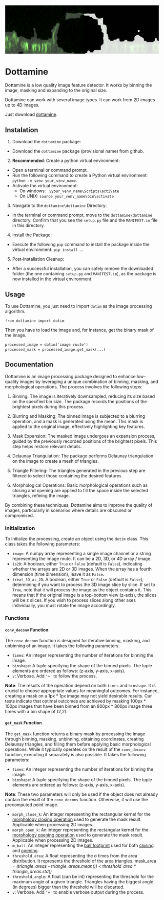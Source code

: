![top-image](comparison.png)

# Dottamine

Dottamine is a low quality image feature detector. It works by binning the image, masking and expanding to the original size.

Dottamine can work with several image types. It can work from 2D images up to 4D images.

Just download [dottamine](https://minhaskamal.github.io/DownGit/#/home?url=https://github.com/P8UXaE/dottamine).


## Instalation

1. Download the `dottamine` package:
- Download the `dottamine` package (provisional name) from github.

2. **Recommended**: Create a python virtual environment:
- Open a terminal or command prompt.
- Run the following command to create a Python virtual environment: `python -m venv your_venv_name`. 
- Activate the virtual environment:
    - On windows: `.\your_venv_name\Scripts\activate`
    - On UNIX: `source your_venv_name\bin\activate`

3. Navigate to the `dottamine\dottamine` Directory:
- In the terminal or command prompt, move to the `dottamine\dottamine` directory. Confirm that you see the `setup.py` file and the `MANIFEST.in` file in this directory.

4. Install the Package:
- Execute the following `pip` command to install the package inside the virtual environment: `pip install .`.

5. Post-Installation Cleanup:
- After a successful installation, you can safely remove the downloaded folder (the one containing `setup.py` and `MANIFEST.in`), as the package is now installed in the virtual environment.


## Usage


To use Dottamine, you just need to import ```dotim``` as the image processing algorithm.

```
from dottamine import dotim
```

Then you have to load the image and, for instance, get the binary mask of the image.

```
processed_image = dotim('image route')
processed_mask = processed_image.get_mask(...)
```


## Documentation

Dottamine is an image processing package designed to enhance low-quality images by leveraging a unique combination of binning, masking, and morphological operations. The process involves the following steps:

1. Binning: The image is iteratively downsampled, reducing its size based on the specified bin size. The package records the positions of the brightest pixels during this process.

2. Blurring and Masking: The binned image is subjected to a blurring operation, and a mask is generated using the mean. This mask is applied to the original image, effectively highlighting key features.

3. Mask Expansion: The masked image undergoes an expansion process, guided by the previously recorded positions of the brightest pixels. This step helps restore relevant details.

4. Delaunay Triangulation: The package performs Delaunay triangulation on the image to create a mesh of triangles.

5. Triangle Filtering: The triangles generated in the previous step are filtered to select those containing the desired features.

6. Morphological Operations: Basic morphological operations such as closing and opening are applied to fill the space inside the selected triangles, refining the image.

By combining these techniques, Dottamine aims to improve the quality of images, particularly in scenarios where details are obscured or compromised.

### Initialization

To initialize the processing, create an object using the `dotim` class. This class takes the following parameters:

- `image`: A numpy array representing a single image channel or a string representing the image route. It can be a 2D, 3D, or 4D array / image.
- `is2D`: A boolean, either `True` or `False` (default is `False`), indicating whether the arrays are 2D or 3D images. When the array has a fourth dimension (time dimension), leave it as `False`.
- `treat_3D_as_2D`: A boolean, either `True` or `False` (default is `False`), determining if you want to process the 3D image slice by slice. If set to `True`, note that it will process the image as the object contains it. This means that if the original image is a top-bottom view (z-axis), the slices will be z slices. If you wish to process slices along other axes individually, you must rotate the image accordingly.

### Functions

#### `conv_deconv` Function

The `conv_deconv` function is designed for iterative binning, masking, and unbinning of an image. It takes the following parameters:

- `times`: An integer representing the number of iterations for binning the image.
- `binshape`: A tuple specifying the shape of the binned pixels. The tuple elements are ordered as follows: (z-axis, y-axis, x-axis).
- `v`: Verbose. Add `'+'` to follow the process.

**Note**: The results of the operation depend on both `times` and `binshape`. It is crucial to choose appropriate values for meaningful outcomes. For instance, creating a mask on a 1px * 1px image may not yield desirable results. Our tests indicate that optimal outcomes are achieved by masking 100px * 100px images that have been binned from an 800px * 800px image three times with a bin shape of (2,2).

#### `get_mask` Function

The `get_mask` function returns a binary mask by processing the image through binning, masking, unbinning, obtaining coordinates, creating Delaunay triangles, and filling them before applying basic morphological operations. While it typically operates on the result of the `conv_deconv` function, executing it separately is also possible. It takes the following parameters:

- `times`: An integer representing the number of iterations for binning the image.
- `binshape`: A tuple specifying the shape of the binned pixels. The tuple elements are ordered as follows: (z-axis, y-axis, x-axis).

**Note**: These two parameters will only be used if the object does not already contain the result of the `conv_deconv` function. Otherwise, it will use the precomputed point image.

- `morph_close_k`: An integer representing the rectangular kernel for the [morphology closing operation](https://docs.opencv.org/3.4/d9/d61/tutorial_py_morphological_ops.html) used to generate the mask result. Applicable when processing 2D images.
- `morph_open_k`: An integer representing the rectangular kernel for the [morphology opening operation](https://docs.opencv.org/3.4/d9/d61/tutorial_py_morphological_ops.html) used to generate the mask result. Applicable when processing 2D images.
- `m_ball`: An integer representing the [ball footprint](https://scikit-image.org/docs/stable/api/skimage.morphology.html#skimage.morphology.ball) used for both [closing](https://scikit-image.org/docs/stable/api/skimage.morphology.html#skimage.morphology.binary_closing) and [opening](https://scikit-image.org/docs/stable/api/skimage.morphology.html#skimage.morphology.binary_opening).
- `threshold_area`: A float representing the &sigma; times from the area distribution. It represents the threshold of the area triangles. mask_area = *(triangle_areas - triangle_areas.mean()) < threshold_area * triangle_areas.std()*
- `threshold_angle`: A float (can be int) representing the threshold for the maximum angle of a given triangle. Triangles having the biggest angle (in degrees) bigger than the threshold will be discarted.
- `v`: Verbose. Add `'+'` to enable verbose output during the process.


